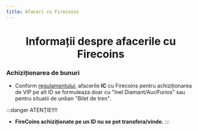 ```yaml
---
title: Afaceri cu Firecoins
---
```


# <span class="title-font"><center>Informații despre afacerile cu Firecoins</center></span>

### <span class="header-font">Achiziționarea de bunuri</span>

- Conform [regulamentului](/informatii/regulament), afacerile **IC** cu Firecoins pentru achiziționarea de VIP pe alt ID se formuleaza doar cu "Inel Diamant/Aur/Furios" sau pentru situatii de unban "Bilet de tren".

:::danger ATENȚIE!!!!

- **FireCoins achiziționate pe un ID nu se pot transfera/vinde.**
:::